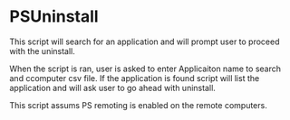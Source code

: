 # PSUninstall

This script will search for an application and will prompt user to proceed with the uninstall.

When the script is ran, user is asked to enter Applicaiton name to search and ccomputer csv file. If the application is found script will list the application and will ask user to go ahead with uninstall.

This script assums PS remoting is enabled on the remote computers.

